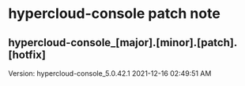 # hypercloud-console patch note
## hypercloud-console_[major].[minor].[patch].[hotfix]
Version: hypercloud-console_5.0.42.1
2021-12-16  02:49:51 AM

